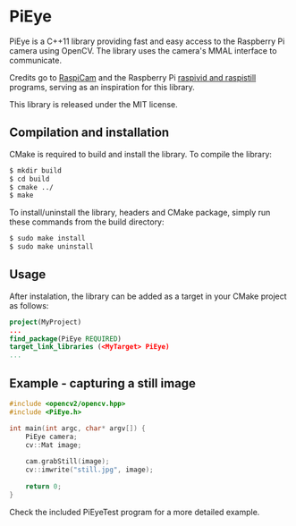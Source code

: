 # PiEye
PiEye is a C++11 library providing fast and easy access to the Raspberry Pi camera using OpenCV. The library uses the camera's MMAL interface to communicate.

Credits go to [RaspiCam] and the Raspberry Pi [raspivid and raspistill] programs, serving as an inspiration for this library.

This library is released under the MIT license.

## Compilation and installation
CMake is required to build and install the library. To compile the library:

```sh
$ mkdir build
$ cd build
$ cmake ../
$ make
```

To install/uninstall the library, headers and CMake package, simply run these commands from the build directory:

```sh
$ sudo make install
$ sudo make uninstall
```

## Usage
After instalation, the library can be added as a target in your CMake project as follows:

```cmake
project(MyProject)
...
find_package(PiEye REQUIRED)
target_link_libraries (<MyTarget> PiEye)
...
```

## Example - capturing a still image

```c++
#include <opencv2/opencv.hpp>
#include <PiEye.h>

int main(int argc, char* argv[]) {
    PiEye camera;
    cv::Mat image;
    
    cam.grabStill(image);
    cv::imwrite("still.jpg", image);
    
    return 0;
}
```

Check the included PiEyeTest program for a more detailed example.

[RaspiCam]: <https://github.com/cedricve/raspicam>
[raspivid and raspistill]: <https://github.com/raspberrypi/userland/tree/master/host_applications/linux/apps/raspicam>
